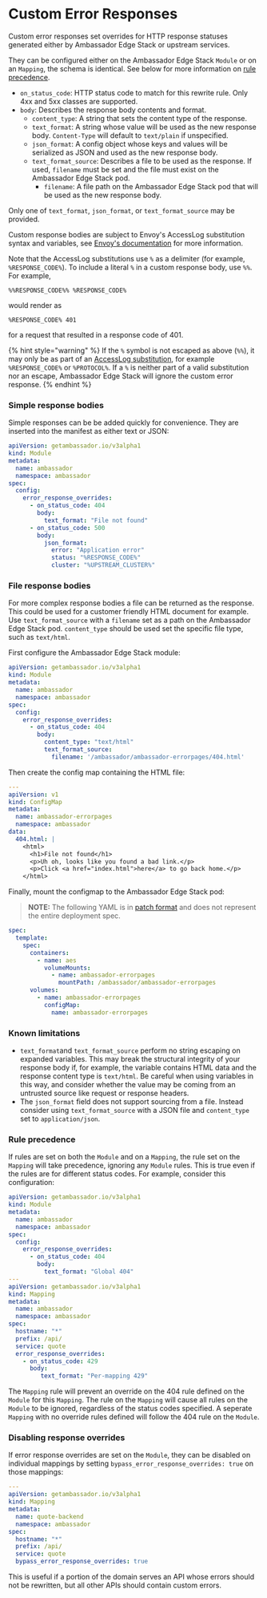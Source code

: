 # Custom Error Responses

Custom error responses set overrides for HTTP response statuses generated either by Ambassador Edge Stack or upstream services.

They can be configured either on the Ambassador Edge Stack `Module` or on an `Mapping`, the schema is identical. See below for more information on [rule precedence](custom-error-responses.md#rule-precedence).

* `on_status_code`: HTTP status code to match for this rewrite rule. Only 4xx and 5xx classes are supported.
* `body`: Describes the response body contents and format.
  * `content_type`: A string that sets the content type of the response.
  * `text_format`: A string whose value will be used as the new response body. `Content-Type` will default to `text/plain` if unspecified.
  * `json_format`: A config object whose keys and values will be serialized as JSON and used as the new response body.
  * `text_format_source`: Describes a file to be used as the response. If used, `filename` must be set and the file must exist on the Ambassador Edge Stack pod.
    * `filename`: A file path on the Ambassador Edge Stack pod that will be used as the new response body.

Only one of `text_format`, `json_format`, or `text_format_source` may be provided.

Custom response bodies are subject to Envoy's AccessLog substitution syntax and variables, see [Envoy's documentation](https://www.envoyproxy.io/docs/envoy/latest/configuration/observability/access_log/usage#config-access-log-format-strings) for more information.

Note that the AccessLog substitutions use `%` as a delimiter (for example, `%RESPONSE_CODE%`). To include a literal `%` in a custom response body, use `%%`. For example,

```
%%RESPONSE_CODE%% %RESPONSE_CODE%
```

would render as

```
%RESPONSE_CODE% 401
```

for a request that resulted in a response code of 401.

{% hint style="warning" %}
If the `%` symbol is not escaped as above (`%%`), it may only be as part of an [AccessLog substitution](https://www.envoyproxy.io/docs/envoy/latest/configuration/observability/access_log/usage#config-access-log-format-strings), for example `%RESPONSE_CODE%` or `%PROTOCOL%`. If a `%` is neither part of a valid substitution nor an escape, Ambassador Edge Stack will ignore the custom error response.
{% endhint %}

### Simple response bodies

Simple responses can be be added quickly for convenience. They are inserted into the manifest as either text or JSON:

```yaml
apiVersion: getambassador.io/v3alpha1
kind: Module
metadata:
  name: ambassador
  namespace: ambassador
spec:
  config:
    error_response_overrides:
      - on_status_code: 404
        body:
          text_format: "File not found"
      - on_status_code: 500
        body:
          json_format:
            error: "Application error"
            status: "%RESPONSE_CODE%"
            cluster: "%UPSTREAM_CLUSTER%"
```

### File response bodies

For more complex response bodies a file can be returned as the response. This could be used for a customer friendly HTML document for example. Use `text_format_source` with a `filename` set as a path on the Ambassador Edge Stack pod. `content_type` should be used set the specific file type, such as `text/html`.

First configure the Ambassador Edge Stack module:

```yaml
apiVersion: getambassador.io/v3alpha1
kind: Module
metadata:
  name: ambassador
  namespace: ambassador
spec:
  config:
    error_response_overrides:
      - on_status_code: 404
        body:
          content_type: "text/html"
          text_format_source:
            filename: '/ambassador/ambassador-errorpages/404.html'
```

Then create the config map containing the HTML file:

```yaml
---
apiVersion: v1
kind: ConfigMap
metadata:
  name: ambassador-errorpages
  namespace: ambassador
data:
  404.html: |
    <html>
      <h1>File not found</h1>
      <p>Uh oh, looks like you found a bad link.</p>
      <p>Click <a href="index.html">here</a> to go back home.</p>
    </html>
```

Finally, mount the configmap to the Ambassador Edge Stack pod:

> **NOTE:** The following YAML is in [patch format](https://kubernetes.io/docs/tasks/manage-kubernetes-objects/update-api-object-kubectl-patch/) and does not represent the entire deployment spec.

```yaml
spec:
  template:
    spec:
      containers:
        - name: aes
          volumeMounts:
            - name: ambassador-errorpages
              mountPath: /ambassador/ambassador-errorpages
      volumes:
        - name: ambassador-errorpages
          configMap:
            name: ambassador-errorpages
```

### Known limitations

* `text_format`and `text_format_source` perform no string escaping on expanded variables. This may break the structural integrity of your response body if, for example, the variable contains HTML data and the response content type is `text/html`. Be careful when using variables in this way, and consider whether the value may be coming from an untrusted source like request or response headers.
* The `json_format` field does not support sourcing from a file. Instead consider using `text_format_source` with a JSON file and `content_type` set to `application/json`.

### Rule precedence

If rules are set on both the `Module` and on a `Mapping`, the rule set on the `Mapping` will take precedence, ignoring any `Module` rules. This is true even if the rules are for different status codes. For example, consider this configuration:

```yaml
apiVersion: getambassador.io/v3alpha1
kind: Module
metadata:
  name: ambassador
  namespace: ambassador
spec:
  config:
    error_response_overrides:
      - on_status_code: 404
        body:
          text_format: "Global 404"
---
apiVersion: getambassador.io/v3alpha1
kind: Mapping
metadata:
  name: ambassador
  namespace: ambassador
spec:
  hostname: "*"
  prefix: /api/
  service: quote
  error_response_overrides:
    - on_status_code: 429
      body:
         text_format: "Per-mapping 429"
```

The `Mapping` rule will prevent an override on the 404 rule defined on the `Module` for this `Mapping`. The rule on the `Mapping` will cause all rules on the `Module` to be ignored, regardless of the status codes specified. A seperate `Mapping` with no override rules defined will follow the 404 rule on the `Module`.

### Disabling response overrides

If error response overrides are set on the `Module`, they can be disabled on individual mappings by setting `bypass_error_response_overrides: true` on those mappings:

```yaml
---
apiVersion: getambassador.io/v3alpha1
kind: Mapping
metadata:
  name: quote-backend
  namespace: ambassador
spec:
  hostname: "*"
  prefix: /api/
  service: quote
  bypass_error_response_overrides: true
```

This is useful if a portion of the domain serves an API whose errors should not be rewritten, but all other APIs should contain custom errors.

